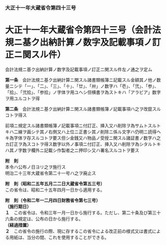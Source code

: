 ### 大正十一年大蔵省令第四十三号  
# 大正十一年大蔵省令第四十三号（会計法規ニ基ク出納計算ノ数字及記載事項ノ訂正ニ関スル件）  
会計法規ニ基ク出納計算ノ数字及記載事項ノ訂正ニ関スル件左ノ通之ヲ定ム  
  
  
**第一条**　会計法規ニ基ク出納計算ニ関スル諸書類帳簿ニ記載スル金額其ノ他ノ数量ニシテ「一」、「二」、「三」、「十」、「廿」、「卅」ノ数字ハ「壱」、「弐」、「参」、「拾」、「弐拾」、「参拾」ノ字体ヲ用ユヘシ但横書ヲ為ストキハ「アラビア」数字ヲ用ユルコトヲ得  
  
**第二条**　会計法規ニ基ク出納計算ニ関スル諸書類帳簿ノ記載事項ハ之ヲ改竄スルコトヲ得ス  
  
前項ニ規定スル諸書類帳簿ノ記載事項ニ付訂正、挿入又ハ削除ヲ為サムトスルトキハ二線ヲ画シテ其ノ右側又ハ上位ニ正書シ其ノ削除ニ係ル文字ハ仍明ニ読得ヘキ為字体ヲ存スルコトヲ要ス但シ金銭又ハ物品ノ受授ニ関スル諸証書ノ数字ハ之カ訂正ヲ為スコトヲ得ス数字以外ノ事項ニ付訂正、挿入又ハ削除ヲ為シタルトキハ其ノ字数ヲ欄外ニ記載シ作製者之ニ押印シ又ハ署名スルコトヲ要ス  
  
**附　則**  
本令ハ公布ノ日ヨリ之ヲ施行ス  
明治二十三年大蔵省令第二十一号ハ之ヲ廃止ス  
  
**附　則（昭和二五年五月二二日大蔵省令第五三号）**  
この省令は、昭和二十五年四月一日から適用する。  
  
**附　則（令和二年一二月四日財務省令第七三号）**  
**（施行期日）**  
**１**　この省令は、令和三年一月一日から施行する。ただし、第二十条及び第三十六条の規定は、公布の日から施行する。  
**（経過措置）**  
**２**　この省令の施行の際、現に存するこの省令による改正前の様式又は書式による用紙は、当分の間、これを使用することができる。  
  
